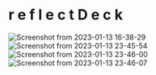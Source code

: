 # r e f l e c t D e c k
![Screenshot from 2023-01-13 16-38-29](https://user-images.githubusercontent.com/90817505/212458512-41c279df-4dc0-4e46-a580-5aa3371363ab.png)
![Screenshot from 2023-01-13 23-45-54](https://user-images.githubusercontent.com/90817505/212458501-cca63d0d-0911-4334-89e1-44c7adfdde77.png)
![Screenshot from 2023-01-13 23-46-00](https://user-images.githubusercontent.com/90817505/212458502-5b373550-8f21-4e62-b0aa-bea11742de38.png)
![Screenshot from 2023-01-13 23-46-07](https://user-images.githubusercontent.com/90817505/212458503-a84bf4f3-a508-4009-95f2-9a1a164b71e8.png)
